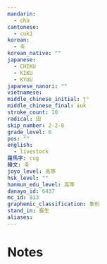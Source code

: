 ```yaml
---
mandarin:
  - chù
cantonese:
  - cuk1
korean:
  - 축
korean_native: ""
japanese:
  - CHIKU
  - KIKU
  - KYUU
japanese_nanori: ""
vietnamese:
middle_chinese_initial: ʈʰ
middle_chinese_final: ɨuk
stroke_count: 10
radical: 田
skip_number: 2-2-8
grade_level: 6
pos: ""
english:
  - livestock
羅馬字: cug
韓文: 축
joyo_level: 高等
hsk_level: ""
hanmun_edu_level: 高等
danayo_id: 6437
mc_id: 813
graphemic_classification: 象形
stand_in: 畜生
aliases:
---
```


# Notes
